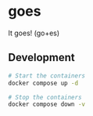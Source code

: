 # goes

It goes! (go+es)

## Development

```sh
# Start the containers
docker compose up -d

# Stop the containers
docker compose down -v
```
